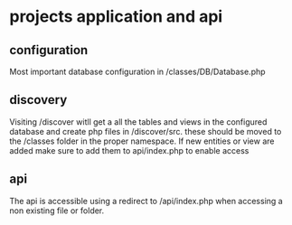 # projects application and api
## configuration
Most important database configuration in /classes/DB/Database.php

## discovery
Visiting /discover witll get a all the tables and views in the configured database and create php files in /discover/src. these should be moved to the /classes folder in the proper namespace. If new entities or view are added make sure to add them to api/index.php to enable access

## api
The api is accessible using a redirect to /api/index.php when accessing a non existing file or folder. 
